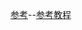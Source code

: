 [参考](https://www.bilibili.com/video/av71938674)--[参考教程](https://www.bilibili.com/video/av77295474?p=7)
